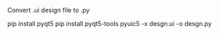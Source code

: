 Convert .ui design file to .py

pip install pyqt5
pip install pyqt5-tools
pyuic5 -x desgn.ui -o desgn.py
